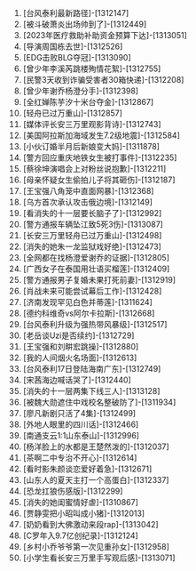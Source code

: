
1. [台风泰利最新路径]-[1312147]
1. [被斗破萧炎出场帅到了]-[1312449]
1. [2023年医疗救助补助资金预算下达]-[1313051]
1. [导演周国栋去世]-[1312526]
1. [EDG击败BLG夺冠]-[1313090]
1. [曾少年李溪芮跳楼殉情花絮]-[1312755]
1. [民警3天收到诈骗受害者30箱快递]-[1312208]
1. [曾少年谢乔杨澄分手]-[1312398]
1. [全红婵陈芋汐十米台夺金]-[1312867]
1. [轻舟已过万重山]-[1312857]
1. [媒体评长安三万里观影背诗]-[1312743]
1. [美国阿拉斯加海域发生7.2级地震]-[1312584]
1. [小伙订婚半月后新娘变大妈]-[1311878]
1. [警方回应重庆地铁女生被打事件]-[1312235]
1. [蔡徐坤演唱会上对粉丝说抱歉]-[1312211]
1. [母亲怀疑女生偷拍儿子将其砸伤]-[1312187]
1. [王宝强八角笼中直面网暴]-[1312368]
1. [乌方首次承认攻击俄边境]-[1312149]
1. [看消失的十一层要长脑子了]-[1312992]
1. [警方通报车辆坠江致5死3伤]-[1313087]
1. [长安三万里轻舟已过万重山]-[1312498]
1. [消失的她朱一龙监狱戏好绝]-[1312473]
1. [全网都在找杨澄爱谢乔的证据]-[1312805]
1. [广西女子在泰国用壮语买榴莲]-[1312409]
1. [警方通报男子复婚未果打死前妻]-[1312919]
1. [肖战未来可能尝试幕后工作]-[1312428]
1. [济南发现罕见白色并蒂莲]-[1311624]
1. [德约科维奇vs阿尔卡拉斯]-[1312668]
1. [台风泰利升级为强热带风暴级]-[1312517]
1. [老岳谈Uzi是否续约]-[1312729]
1. [王宝强和刘畊宏跳操]-[1312880]
1. [我的人间烟火名场面]-[1312613]
1. [台风泰利17日登陆海南广东]-[1312749]
1. [宋茜海边喊话哭了]-[1312440]
1. [消失的十一层两集下线三人]-[1313128]
1. [被魏大勋遮住中戏校名整破防了]-[1311934]
1. [廖凡新剧只活了4集]-[1312499]
1. [外地人眼里的四川话]-[1312466]
1. [南通支云1:1山东泰山]-[1312996]
1. [杨洋脸上的水都是王楚然泼的]-[1312037]
1. [茶啊二中专治不开心]-[1312614]
1. [看时影朱颜谈恋爱好着急]-[1312671]
1. [山东人的夏天主打一个高蛋白]-[1312337]
1. [恐龙扛狼伤感版]-[1312299]
1. [消失的她闺蜜情好虐]-[1310867]
1. [贾静雯把小昭叫成小猪]-[1312013]
1. [奶奶看到大佛激动来段rap]-[1313042]
1. [C罗年入9.7亿创纪录]-[1312124]
1. [乡村小乔爷爷第一次见重孙女]-[1312958]
1. [小学生看长安三万里手写观后感]-[1313071]